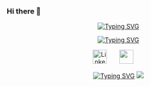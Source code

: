 ### Hi there 👋
<p align="center">
  <a href="https://github.com/LuisIannelloDev">
 <a href="https://git.io/typing-svg"><img src="https://readme-typing-svg.demolab.com?font=Cairo+Play&size=30&color=F7F7F7&multiline=true&repeat=false&random=false&width=435&lines=Luis+Iannello" alt="Typing SVG" /></a>
</p>

<p align="center">
  <!-- Typing SVG by DenverCoder1 - https://github.com/DenverCoder1/readme-typing-svg -->
  <a href="https://github.com/LuisIannelloDev/readme-typing-svg">
   <a href="https://git.io/typing-svg"><img src="https://readme-typing-svg.demolab.com?font=Bungee+Spice&color=F71111&multiline=true&repeat=false&random=false&width=435&lines=Full+Stack+Developer+ Loading ..." alt="Typing SVG" /></a>
</p>


<!-- Social icons section -->
<p align="center">
  <a href="https://www.linkedin.com/in/luis-iannello-61b77588/"><img width="32px" alt="LinkedIn" title="LinkedIn" src="https://i.imgur.com/yRpa1dQ.png"/></a>
  &#8287;&#8287;&#8287;&#8287;&#8287;
  <a href="https://discord.gg/KxVFashU" alt="Discord" title="Dev Pro Tips Discord Server"><img width="32px" src="https://i.imgur.com/OViZO8J.png"/></a>
  &#8287;&#8287;&#8287;&#8287;&#8287;
<!--   &#8287;&#8287;&#8287;&#8287;&#8287;
  <a href="http://eyl327.mywebcommunity.org/promos/"><img width="32px" alt="Free Stuff" title="Free gifts for you" src="https://i.imgur.com/0uVwkoZ.png"/></a> -->
</p>

<p align="center">
  <a href="https://github.com/LuisIannelloDev">
 <a href="https://git.io/typing-svg"><img src="https://readme-typing-svg.demolab.com?font=Cairo+Play&size=30&color=F7F7F7&multiline=true&repeat=false&random=false&width=435&lines= 4geeks+Academy+Strudent" alt="Typing SVG" /></a>
  <a><img src="https://www.lascondes.cl/wp-content/uploads/2023/10/4GEEKS-ACADEMY-LOGO-1024x909.jpg"</a>
</p>
